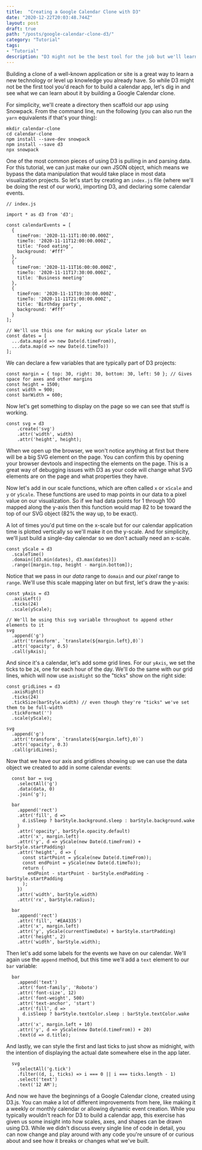 ```yaml
---
title:  "Creating a Google Calendar Clone with D3"
date: "2020-12-22T20:03:48.744Z"
layout: post
draft: true
path: "/posts/google-calendar-clone-d3/"
category: "Tutorial"
tags:
- "Tutorial"
description: "D3 might not be the best tool for the job but we'll learn a lot about D3 as we use it to make a Google Calendar clone"
---
```


Building a clone of a well-known application or site is a great way to learn a new technology or level up knowledge you already have. So while D3 might not be the first tool you'd reach for to build a calendar app, let's dig in and see what we can learn about it by building a Google Calendar clone.

For simplicity, we'll create a directory then scaffold our app using Snowpack. From the command line, run the following (you can also run the `yarn` equivalents if that's your thing):

```
mkdir calendar-clone
cd calendar-clone
npm install --save-dev snowpack
npm install --save d3
npx snowpack
```

One of the most common pieces of using D3 is pulling in and parsing data. For this tutorial, we can just make our own JSON object, which means we bypass the data manipulation that would take place in most data visualization projects. So let's start by creating an `index.js` file (where we'll be doing the rest of our work), importing D3, and declaring some calendar events.

```
// index.js

import * as d3 from 'd3';

const calendarEvents = [
  {
    timeFrom: '2020-11-11T1:00:00.000Z',
    timeTo: '2020-11-11T12:00:00.000Z',
    title: 'Food eating',
    background: '#fff'
  },
  {
    timeFrom: '2020-11-11T16:00:00.000Z',
    timeTo: '2020-11-11T17:30:00.000Z',
    title: 'Business meeting'
  },
  {
    timeFrom: '2020-11-11T19:30:00.000Z',
    timeTo: '2020-11-11T21:00:00.000Z',
    title: 'Birthday party',
    background: '#fff'
  }
];

// We'll use this one for making our yScale later on
const dates = [
  ...data.map(d => new Date(d.timeFrom)),
  ...data.map(d => new Date(d.timeTo))
];
```

We can declare a few variables that are typically part of D3 projects:

```
const margin = { top: 30, right: 30, bottom: 30, left: 50 }; // Gives space for axes and other margins
const height = 1500;
const width = 900;
const barWidth = 600;
```

Now let's get something to display on the page so we can see that stuff is working.

```
const svg = d3
    .create('svg')
    .attr('width', width)
    .attr('height', height);
```

When we open up the browser, we won't notice anything at first but there will be a big SVG element on the page. You can confirm this by opening your browser devtools and inspecting the elements on the page. This is a great way of debugging issues with D3 as your code will change what SVG elements are on the page and what properties they have.

Now let's add in our scale functions, which are often called `x` or `xScale` and `y` or `yScale`. These functions are used to map points in our data to a pixel value on our visualization. So if we had data points for 1 through 100 mapped along the y-axis then this function would map 82 to be toward the top of our SVG object (82% the way up, to be exact).

A lot of times you'd put time on the x-scale but for our calendar application time is plotted vertically so we'll make it on the y-scale. And for simplicity, we'll just build a single-day calendar so we don't actually need an x-scale.

```
const yScale = d3
  .scaleTime()
  .domain([d3.min(dates), d3.max(dates)])
  .range([margin.top, height - margin.bottom]);
```

Notice that we pass in our _data_ range to `domain` and our _pixel_ range to `range`. We'll use this scale mapping later on but first, let's draw the y-axis:

```
const yAxis = d3
  .axisLeft()
  .ticks(24)
  .scale(yScale);

// We'll be using this svg variable throughout to append other elements to it
svg
  .append('g')
  .attr('transform', `translate(${margin.left},0)`)
  .attr('opacity', 0.5)
  .call(yAxis);
```

And since it's a calendar, let's add some grid lines. For our `yAxis`, we set the ticks to be `24`, one for each hour of the day. We'll do the same with our grid lines, which will now use `axisRight` so the "ticks" show on the right side:

```
const gridLines = d3
  .axisRight()
  .ticks(24)
  .tickSize(barStyle.width) // even though they're "ticks" we've set them to be full-width
  .tickFormat('')
  .scale(yScale);

svg
  .append('g')
  .attr('transform', `translate(${margin.left},0)`)
  .attr('opacity', 0.3)
  .call(gridLines);
```

Now that we have our axis and gridlines showing up we can use the data object we created to add in some calendar events:

```
  const bar = svg
    .selectAll('g')
    .data(data, 0)
    .join('g');

  bar
    .append('rect')
    .attr('fill', d =>
      d.isSleep ? barStyle.background.sleep : barStyle.background.wake
    )
    .attr('opacity', barStyle.opacity.default)
    .attr('x', margin.left)
    .attr('y', d => yScale(new Date(d.timeFrom)) + barStyle.startPadding)
    .attr('height', d => {
      const startPoint = yScale(new Date(d.timeFrom));
      const endPoint = yScale(new Date(d.timeTo));
      return (
        endPoint - startPoint - barStyle.endPadding - barStyle.startPadding
      );
    })
    .attr('width', barStyle.width)
    .attr('rx', barStyle.radius);

  bar
    .append('rect')
    .attr('fill', '#EA4335')
    .attr('x', margin.left)
    .attr('y', yScale(currentTimeDate) + barStyle.startPadding)
    .attr('height', 2)
    .attr('width', barStyle.width);
```

Then let's add some labels for the events we have on our calendar. We'll again use the `append` method, but this time we'll add a `text` element to our `bar` variable:

```
  bar
    .append('text')
    .attr('font-family', 'Roboto')
    .attr('font-size', 12)
    .attr('font-weight', 500)
    .attr('text-anchor', 'start')
    .attr('fill', d =>
      d.isSleep ? barStyle.textColor.sleep : barStyle.textColor.wake
    )
    .attr('x', margin.left + 10)
    .attr('y', d => yScale(new Date(d.timeFrom)) + 20)
    .text(d => d.title);
```


And lastly, we can style the first and last ticks to just show as midnight, with the intention of displaying the actual date somewhere else in the app later.

```
  svg
    .selectAll('g.tick')
    .filter((d, i, ticks) => i === 0 || i === ticks.length - 1)
    .select('text')
    .text('12 AM');
```

And now we have the beginnings of a Google Calendar clone, created using D3.js. You can make a lot of different improvements from here, like making it a weekly or monthly calendar or allowing dynamic event creation. While you typically wouldn't reach for D3 to build a calendar app, this exercise has given us some insight into how scales, axes, and shapes can be drawn using D3. While we didn't discuss every single line of code in detail, you can now change and play around with any code you're unsure of or curious about and see how it breaks or changes what we've built.